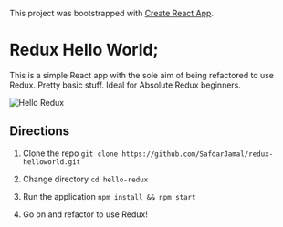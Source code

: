 This project was bootstrapped with [Create React App](https://github.com/facebookincubator/create-react-app).

# Redux Hello World;

This is a simple React app with the sole aim of being refactored to use Redux. Pretty basic stuff. Ideal for Absolute Redux beginners.

![Hello Redux](./images/screenshot.png)

## Directions

1. Clone the repo
   `git clone https://github.com/SafdarJamal/redux-helloworld.git`

2. Change directory
   `cd hello-redux`

3. Run the application
   `npm install && npm start`

4. Go on and refactor to use Redux!

